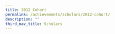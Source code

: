 ```yaml
---
title: 2012 Cohort
permalink: /achievements/scholars/2012-cohort/
description: ""
third_nav_title: Scholars
---
```

